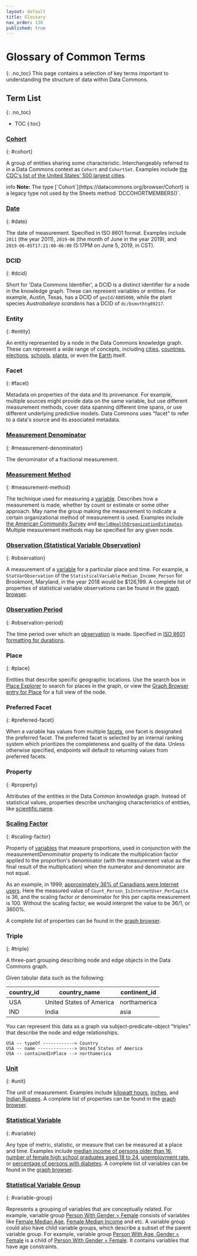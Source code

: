 ```yaml
---
layout: default
title: Glossary
nav_order: 130
published: true
---
```


# Glossary of Common Terms

{: .no_toc}
This page contains a selection of key terms important to understanding the structure of data within Data Commons.

## Term List
{: .no_toc}

* TOC
{:toc}

### [Cohort](https://datacommons.org/browser/CohortSet)
{: #cohort}

A group of entities sharing some characteristic. Interchangeably referred to in a Data Commons context as `Cohort` and `CohortSet`. Examples include [the CDC's list of the United States' 500 largest cities](https://datacommons.org/browser/CDC500_City).

<div markdown="span" class="alert alert-info" role="alert">
    <span class="material-icons md-16">info </span><b>Note:</b>
    The type [`Cohort`](https://datacommons.org/browser/Cohort) is a legacy type not used by the Sheets method `DCCOHORTMEMBERS()`.
</div>

### [Date](https://datacommons.org/browser/date)
{: #date}

The date of measurement. Specified in ISO 8601 format. Examples include `2011` (the year 2011), `2019-06` (the month of June in the year 2019), and `2019-06-05T17:21:00-06:00` (5:17PM on June 5, 2019, in CST).

### DCID
{: #dcid}

Short for 'Data Commons Identifier', a DCID is a distinct identifier for a node in the knowledge graph. These can represent variables or entities. For example, Austin, Texas, has a DCID of `geoId/4805000`, while the plant species _Austrobaileya scandens_ has a DCID of `dc/bsmvthtq89217`.

### Entity
{: #entity}

An entity represented by a node in the Data Commons knowledge graph. These can represent a wide range of concepts, including [cities](https://datacommons.org/browser/City), [countries](https://datacommons.org/browser/Country), [elections](https://datacommons.org/browser/election/2016_P_US00), [schools](https://datacommons.org/browser/nces/062961004587), [plants](https://datacommons.org/browser/dc/bsmvthtq89217), or even the [Earth](https://datacommons.org/browser/Earth) itself.

### Facet
{: #facet}

Metadata on properties of the data and its provenance. For example, multiple sources might provide data on the same variable, but use different measurement methods, cover data spanning different time spans, or use different underlying predictive models. Data Commons uses "facet" to refer to a data's source and its associated metadata.

### [Measurement Denominator](https://datacommons.org/browser/measurementDenominator)
{: #measurement-denominator}

The denominator of a fractional measurement.

### [Measurement Method](https://datacommons.org/browser/measurementMethod)
{: #measurement-method}

The technique used for measuring a [variable](#variable). Describes how a measurement is made, whether by count or estimate or some other approach. May name the group making the measurement to indicate a certain organizational method of measurement is used. Examples include [the American Community Survey](https://datacommons.org/browser/dc/gg17432) and [`WorldHealthOrganizationEstimates`](https://datacommons.org/browser/WorldHealthOrganizationEstimates). Multiple measurement methods may be specified for any given node.

### [Observation (Statistical Variable Observation)](https://datacommons.org/browser/StatVarObservation)
{: #observation}

A measurement of a [variable](#variable) for a particular place and time. For example, a `StatVarObservation` of the `StatisticalVariable` `Median_Income_Person` for Brookmont, Maryland, in the year 2018 would be $126,199. A complete list of properties of statistical variable observations can be found in the [graph browser](https://datacommons.org/browser/StatVarObservation).

### [Observation Period](https://datacommons.org/browser/observationPeriod)
{: #observation-period}

The time period over which an [observation](#observation) is made. Specified in [ISO 8601 formatting for durations](https://en.wikipedia.org/wiki/ISO_8601#Durations).

### Place
{: #place}

Entities that describe specific geographic locations. Use the search box in [Place Explorer](https://datacommons.org/place) to search for places in the graph, or view the [Graph Browser entry for Place](https://datacommons.org/browser/Place) for a full view of the node.

### Preferred Facet
{: #preferred-facet}

When a variable has values from multiple [facets](#facet), one facet is designated the preferred facet. The preferred facet is selected by an internal ranking system which prioritizes the completeness and quality of the data. Unless otherwise specified, endpoints will default to returning values from preferred facets.

### Property
{: #property}

Attributes of the entities in the Data Common knowledge graph. Instead of statistical values, properties describe unchanging characteristics of entities, like [scientific name](https://datacommons.org/browser/scientificName).

### [Scaling Factor](https://datacommons.org/browser/scalingFactor)
{: #scaling-factor}

Property of [variables](#variable) that measure proportions, used in conjunction with the measurementDenominator property to indicate the multiplication factor applied to the proportion's denominator (with the measurement value as the final result of the multiplication) when the numerator and denominator are not equal.

As an example, in 1999, [approximately 36% of Canadians were Internet users](https://datacommons.org/browser/dc/o/0d9e3dd3y6yt3). Here the measured value of `Count_Person_IsInternetUser_PerCapita` is 36, and the scaling factor or denominator for this per capita measurement is 100. Without the scaling factor, we would interpret the value to be 36/1, or 3600%.

A complete list of properties can be found in the [graph browser](https://datacommons.org/browser/scalingFactor).

### Triple
{: #triple}

A three-part grouping describing node and edge objects in the Data Commons graph.

Given tabular data such as the following:

| country_id | country_name             | continent_id |
| ---------- | ------------------------ | ------------ |
| USA        | United States of America | northamerica |
| IND        | India                    | asia         |

You can represent this data as a graph via subject-predicate-object "triples" that describe the node and edge relationships.

```
USA -- typeOf ------------> Country
USA -- name --------------> United States of America
USA -- containedInPlace --> northamerica
```

### [Unit](https://datacommons.org/browser/unit)
{: #unit}

The unit of measurement. Examples include [kilowatt hours](https://datacommons.org/browser/KilowattHour), [inches](https://datacommons.org/browser/Inch), and [Indian Rupees](https://datacommons.org/browser/IndianRupee). A complete list of properties can be found in the [graph browser](https://datacommons.org/browser/unit).

### [Statistical Variable](https://datacommons.org/browser/StatisticalVariable)
{: #variable}

Any type of metric, statistic, or measure that can be measured at a place and time. Examples include [median income of persons older than 16](https://datacommons.org/browser/Median_Income_Person_16OrMoreYears), [number of female high school graduates aged 18 to 24](https://datacommons.org/browser/Count_Person_18To24Years_EducationalAttainmentHighSchoolGraduateIncludesEquivalency_Female), [unemployment rate](https://browser.datacommons.org/browser/UnemploymentRate_Person), or [percentage of persons with diabetes](https://browser.datacommons.org/browser/Percent_Person_WithDiabetes). A complete list of variables can be found in the [graph browser](https://datacommons.org/browser/StatisticalVariable).

### [Statistical Variable Group](https://datacommons.org/browser/StatVarGroup)
{: #variable-group}

Represents a grouping of variables that are conceptually related. For example, variable group [Person With Gender = Female](https://datacommons.org/browser/dc/g/Person_Gender-Female) consists of variables like [Female Median Age](https://datacommons.org/browser/Median_Age_Person_Female), [Female Median Income](https://datacommons.org/browser/Median_Income_Person_15OrMoreYears_Female_WithIncome) and etc. A variable group could also have child variable groups, which describe a subset of the parent variable group. For example, variable group [Person With Age, Gender = Female](https://datacommons.org/browser/dc/g/Person_Age_Gender-Female) is a child of [Person With Gender = Female](https://datacommons.org/browser/dc/g/Person_Gender-Female). It contains variables that have age constraints.
